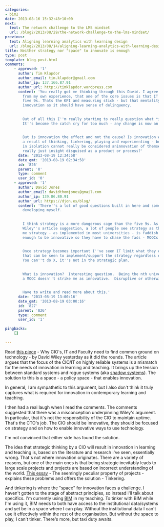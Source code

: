 ```yaml
---
categories:
- bim2
date: 2013-08-16 15:32:43+10:00
next:
  text: The network challenge to the LMS mindset
  url: /blog2/2013/08/29/the-network-challenge-to-the-lms-mindset/
previous:
  text: Aligning learning analytics with learning design
  url: /blog2/2013/08/14/aligning-learning-analytics-with-learning-design/
title: Neither strategy nor "space" to innovate is enough
type: post
template: blog-post.html
comments:
    - approved: '1'
      author: Tim Klapdor
      author_email: tim.klapdor@gmail.com
      author_ip: 137.166.87.91
      author_url: http://timklapdor.wordpress.com
      content: 'You really got me thinking through this David. I agree with Wiley, and
        from my own experience, that one of the core issues is that IT has become the
        five 9s. Thats the KPI and measuring stick - but that mentality is at odds with
        innovation as it should have sense of delinquency.
    
    
        Out of all this I''m really starting to really question what *is* innovation.
        It''s become the catch cry for too much - any change is now an innovation it seems.
    
    
        But is innovation the effect and not the cause? Is innovation what happens as
        a result of thinking, tinkering, playing and experimenting - but those things
        in isolation cannot really be considered aninnovation of themselves? Is innovation
        really just insight disguised as a product or process?'
      date: '2013-08-19 12:34:58'
      date_gmt: '2013-08-19 02:34:58'
      id: '826'
      parent: '0'
      type: comment
      user_id: '0'
    - approved: '1'
      author: David Jones
      author_email: davidthomjones@gmail.com
      author_ip: 139.86.80.91
      author_url: https://djon.es/blog/
      content: 'There''s a lot of good questions built in here and some that I''m still
        developing myself.
    
    
        I think strategy is a more dangerous cage than the five 9s. As the comments on
        Wiley''s article suggestion, a lot of people see strategy as the source of innovation.  For
        me strategy - as implemented in most universities - is faddish.  They don''t know
        enough to be innovative so they have to chase the fads - MOOCs etc.
    
    
        Once strategy becomes important I''ve seen IT limit what they do to something
        that can be seen to implement/support the strategy regardless of the reality.
        You can''t do X, it''s not in the strategic plan.
    
    
        What is innovation?  Interesting question.  Being the nth university to implement
        a MOOC doesn''t strike me as innovative.  Disruptive or otherwise.
    
    
        Have to write and read more about this.'
      date: '2013-08-19 13:00:16'
      date_gmt: '2013-08-19 03:00:16'
      id: '827'
      parent: '826'
      type: comment
      user_id: '1'
    
pingbacks:
    []
    
---
```

Read [this piece](http://www.edtechmagazine.com/higher/article/2013/08/why-cios-it-and-faculty-need-find-common-ground-technology) - Why CIO's, IT and Faculty need to find common ground on technology - by David Wiley yesterday as it did the rounds. The article argues that the focus of the CIO/IT on highly reliable systems is a mismatch for the needs of innovation in learning and teaching. It brings up the tension between standard systems and rogue systems (aka [shadow systems](/blog2/publications/the-rise-and-fall-of-a-shadow-system-lessons-for-enterprise-system-implementation/)). The solution to this is a space - a policy space - that enables innovation.

In general, I am sympathetic to this argument, but I also don't think it truly captures what is required for innovation in contemporary learning and teaching.

I then had a real laugh when I read the comments. The comments suggested that there was a misconception underpinning Wiley's argument. In particular, that it's not the responsibility of the CIO to maintain uptime. That's the CTO's job. The CIO should be innovative, they should be focused on strategy and on how to enable innovative ways to use technology.

I'm not convinced that either side has found the solution.

The idea that strategic thinking by a CIO will result in innovation in learning and teaching is, based on the literature and research I've seen, essentially wrong. That's not where innovation originates. There are a variety of reasons, but one of the main ones is that being strategic inevitably leads to large scale projects and projects are based on incorrect understanding of the world. [This essay](http://www.vergilden.com/essays/2013/5/31/the-seemingly-peculiar-property-of-projects.html) - The seemingly peculiar property of projects - explains these problems and offers the solution - Tinkering.

And tinkering is where the "space" for innovation faces a challenge. I haven't gotten to the stage of abstract principles, so instead I'll talk about specifics. I'm currently using [BIM](/blog2/research/bam-blog-aggregation-management/) in my teaching. To tinker with BIM while I'm using it, BIM needs to both have access to the institutional data/systems and yet be in a space where I can play. Without the institutional data I can't use it effectively within the rest of the organisation. But without the space to play, I can't tinker. There's more, but taxi duty awaits.